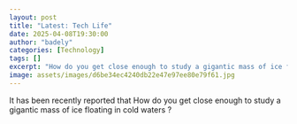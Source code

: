 ```yaml
---
layout: post
title: "Latest: Tech Life"
date: 2025-04-08T19:30:00
author: "badely"
categories: [Technology]
tags: []
excerpt: "How do you get close enough to study a gigantic mass of ice floating in cold waters ?"
image: assets/images/d6be34ec4240db22e47e97ee80e79f61.jpg
---
```


It has been recently reported that How do you get close enough to study a gigantic mass of ice floating in cold waters ?

